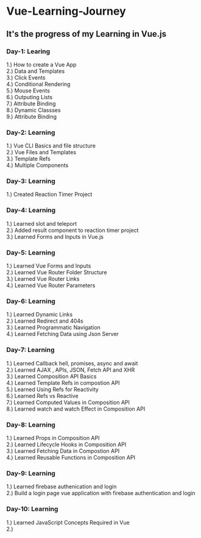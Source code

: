 # Vue-Learning-Journey
## It's the progress of my Learning in Vue.js
### Day-1: Learing
1.) How to create a Vue App\
2.) Data and Templates\
3.) Click Events\
4.) Conditional Rendering\
5.) Mouse Events\
6.) Outputing Lists\
7.) Attribute Binding\
8.) Dynamic Classses\
9.) Attribute Binding

### Day-2: Learning
1.) Vue CLI Basics and file structure\
2.) Vue Files and Templates\
3.) Template Refs \
4.) Multiple Components

### Day-3: Learning
1.) Created Reaction Timer Project

### Day-4: Learning
1.) Learned slot and teleport\
2.) Added result component to reaction timer project\
3.) Learned Forms and Inputs in Vue.js

### Day-5: Learning
1.) Learned Vue Forms and Inputs\
2.) Learned Vue Router Folder Structure\
3.) Learned Vue Router Links\
4.) Learned Vue Router Parameters

### Day-6: Learning
1.) Learned Dynamic Links\
2.) Learned Redirect and 404s\
3.) Learned Programmatic Navigation\
4.) Learned Fetching Data using Json Server

### Day-7: Learning
1.) Learned Callback hell, promises, async and await\
2.) Learned AJAX , APIs, JSON, Fetch API and XHR\
3.) Learned Composition API Basics\
4.) Learned Template Refs in compostion API\
5.) Learned Using Refs for Reactivity\
6.) Learned Refs vs Reactive\
7.) Learned Computed Values in Composition API\
8.) Learned watch and watch Effect in Composition API

### Day-8: Learning
1.) Learned Props in Composition API\
2.) Learned Lifecycle Hooks in Composition API\
3.) Learned Fetching Data in Compostion API\
4.) Learned Reusable Functions in Composition API

### Day-9: Learning
1.) Learned firebase authenication and login\
2.) Build a login page vue application with firebase authentication and login

### Day-10: Learning
1.) Learned JavaScript Concepts Required in Vue\
2.) 

